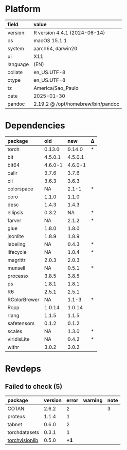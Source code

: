 # Platform

|field    |value                             |
|:--------|:---------------------------------|
|version  |R version 4.4.1 (2024-06-14)      |
|os       |macOS 15.1.1                      |
|system   |aarch64, darwin20                 |
|ui       |X11                               |
|language |(EN)                              |
|collate  |en_US.UTF-8                       |
|ctype    |en_US.UTF-8                       |
|tz       |America/Sao_Paulo                 |
|date     |2025-01-30                        |
|pandoc   |2.19.2 @ /opt/homebrew/bin/pandoc |

# Dependencies

|package      |old     |new     |Δ  |
|:------------|:-------|:-------|:--|
|torch        |0.13.0  |0.14.0  |*  |
|bit          |4.5.0.1 |4.5.0.1 |   |
|bit64        |4.6.0-1 |4.6.0-1 |   |
|callr        |3.7.6   |3.7.6   |   |
|cli          |3.6.3   |3.6.3   |   |
|colorspace   |NA      |2.1-1   |*  |
|coro         |1.1.0   |1.1.0   |   |
|desc         |1.4.3   |1.4.3   |   |
|ellipsis     |0.3.2   |NA      |*  |
|farver       |NA      |2.1.2   |*  |
|glue         |1.8.0   |1.8.0   |   |
|jsonlite     |1.8.9   |1.8.9   |   |
|labeling     |NA      |0.4.3   |*  |
|lifecycle    |NA      |1.0.4   |*  |
|magrittr     |2.0.3   |2.0.3   |   |
|munsell      |NA      |0.5.1   |*  |
|processx     |3.8.5   |3.8.5   |   |
|ps           |1.8.1   |1.8.1   |   |
|R6           |2.5.1   |2.5.1   |   |
|RColorBrewer |NA      |1.1-3   |*  |
|Rcpp         |1.0.14  |1.0.14  |   |
|rlang        |1.1.5   |1.1.5   |   |
|safetensors  |0.1.2   |0.1.2   |   |
|scales       |NA      |1.3.0   |*  |
|viridisLite  |NA      |0.4.2   |*  |
|withr        |3.0.2   |3.0.2   |   |

# Revdeps

## Failed to check (5)

|package        |version |error  |warning |note |
|:--------------|:-------|:------|:-------|:----|
|COTAN          |2.6.2   |2      |        |3    |
|proteus        |1.1.4   |1      |        |     |
|tabnet         |0.6.0   |2      |        |     |
|torchdatasets  |0.3.1   |1      |        |     |
|[torchvisionlib](failures.md#torchvisionlib)|0.5.0   |__+1__ |        |     |

